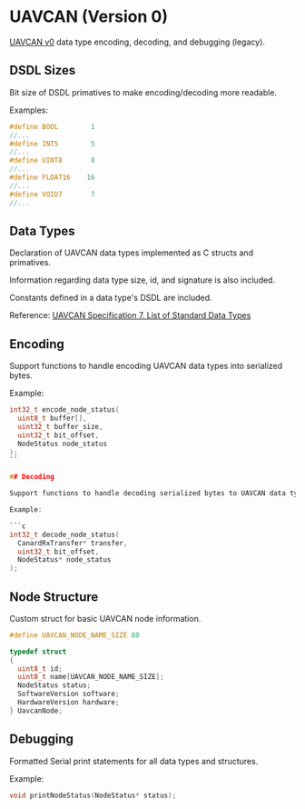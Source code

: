 # UAVCAN (Version 0)

[UAVCAN v0](legacy.uavcan.org) data type encoding, decoding, and debugging (legacy).

## DSDL Sizes

Bit size of DSDL primatives to make encoding/decoding more readable.

Examples:

```c
#define BOOL        1
//...
#define INT5        5
//...
#define UINT8       8
//...
#define FLOAT16    16
//...
#define VOID7       7
//...
```

## Data Types

Declaration of UAVCAN data types implemented as C structs and primatives.

Information regarding data type size, id, and signature is also included.

Constants defined in a data type's DSDL are included.

Reference: [UAVCAN Specification 7. List of Standard Data Types](https://legacy.uavcan.org/Specification/7._List_of_standard_data_types/)

## Encoding

Support functions to handle encoding UAVCAN data types into serialized bytes.

Example:

```c
int32_t encode_node_status(
  uint8_t buffer[],
  uint32_t buffer_size,
  uint32_t bit_offset,
  NodeStatus node_status
);
``

## Decoding

Support functions to handle decoding serialized bytes to UAVCAN data types.

Example:

```c
int32_t decode_node_status(
  CanardRxTransfer* transfer,
  uint32_t bit_offset,
  NodeStatus* node_status
);
```

## Node Structure

Custom struct for basic UAVCAN node information.

```c
#define UAVCAN_NODE_NAME_SIZE 80

typedef struct
{
  uint8_t id;
  uint8_t name[UAVCAN_NODE_NAME_SIZE];
  NodeStatus status;
  SoftwareVersion software;
  HardwareVersion hardware;
} UavcanNode;
```

## Debugging

Formatted Serial print statements for all data types and structures.

Example:

```c
void printNodeStatus(NodeStatus* status);
```
